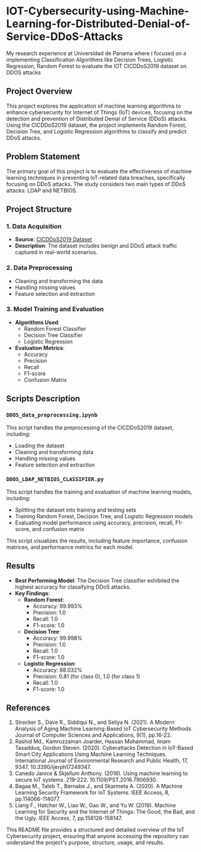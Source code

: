 # IOT-Cybersecurity-using-Machine-Learning-for-Distributed-Denial-of-Service-DDoS-Attacks
My research experience at Universidad de Panama where I focused on a implementing Classification Algorithms like Decision Trees, Logistic Regression, Random Forest to evaluate the IOT CICDDoS2019 dataset on DDOS attacks

## Project Overview

This project explores the application of machine learning algorithms to enhance cybersecurity for Internet of Things (IoT) devices, focusing on the detection and prevention of Distributed Denial of Service (DDoS) attacks. Using the CICDDoS2019 dataset, the project implements Random Forest, Decision Tree, and Logistic Regression algorithms to classify and predict DDoS attacks.

## Problem Statement

The primary goal of this project is to evaluate the effectiveness of machine learning techniques in preventing IoT-related data breaches, specifically focusing on DDoS attacks. The study considers two main types of DDoS attacks: LDAP and NETBIOS.

## Project Structure

### 1. Data Acquisition
- **Source**: [CICDDoS2019 Dataset](https://www.unb.ca/cic/datasets/ddos-2019.html)
- **Description**: The dataset includes benign and DDoS attack traffic captured in real-world scenarios.

### 2. Data Preprocessing
- Cleaning and transforming the data
- Handling missing values
- Feature selection and extraction

### 3. Model Training and Evaluation
- **Algorithms Used**:
  - Random Forest Classifier
  - Decision Tree Classifier
  - Logistic Regression
- **Evaluation Metrics**:
  - Accuracy
  - Precision
  - Recall
  - F1-score
  - Confusion Matrix

## Scripts Description

### `DDOS_data_preprocessing.ipynb`
This script handles the preprocessing of the CICDDoS2019 dataset, including:
- Loading the dataset
- Cleaning and transforming data
- Handling missing values
- Feature selection and extraction

### `DDOS_LDAP_NETBIOS_CLASSIFIER.py`
This script handles the training and evaluation of machine learning models, including:
- Splitting the dataset into training and testing sets
- Training Random Forest, Decision Tree, and Logistic Regression models
- Evaluating model performance using accuracy, precision, recall, F1-score, and confusion matrix

This script visualizes the results, including feature importance, confusion matrices, and performance metrics for each model.

## Results

- **Best Performing Model**: The Decision Tree classifier exhibited the highest accuracy for classifying DDoS attacks.
- **Key Findings**:
  - **Random Forest**:
    - Accuracy: 99.993%
    - Precision: 1.0
    - Recall: 1.0
    - F1-score: 1.0
  - **Decision Tree**:
    - Accuracy: 99.998%
    - Precision: 1.0
    - Recall: 1.0
    - F1-score: 1.0
  - **Logistic Regression**:
    - Accuracy: 88.032%
    - Precision: 0.81 (for class 0), 1.0 (for class 1)
    - Recall: 1.0
    - F1-score: 1.0

## References

1. Strecker S., Dave R., Siddiqui N., and Seliya N. (2021). A Modern Analysis of Aging Machine Learning-Based IoT Cybersecurity Methods. Journal of Computer Sciences and Applications, 9(1), pp.16-22.
2. Rashid Md., Kamruzzaman Joarder, Hassan Mohammad, Imam Tasadduq, Gordon Steven. (2020). Cyberattacks Detection in IoT-Based Smart City Applications Using Machine Learning Techniques. International Journal of Environmental Research and Public Health, 17, 9347. 10.3390/ijerph17249347.
3. Canedo Janice & Skjellum Anthony. (2016). Using machine learning to secure IoT systems. 219-222. 10.1109/PST.2016.7906930.
4. Bagaa M., Taleb T., Bernabe J., and Skarmeta A. (2020). A Machine Learning Security Framework for IoT Systems. IEEE Access, 8, pp.114066-114077.
5. Liang F., Hatcher W., Liao W., Gao W., and Yu W. (2019). Machine Learning for Security and the Internet of Things: The Good, the Bad, and the Ugly. IEEE Access, 7, pp.158126-158147.

This README file provides a structured and detailed overview of the IoT Cybersecurity project, ensuring that anyone accessing the repository can understand the project's purpose, structure, usage, and results.
